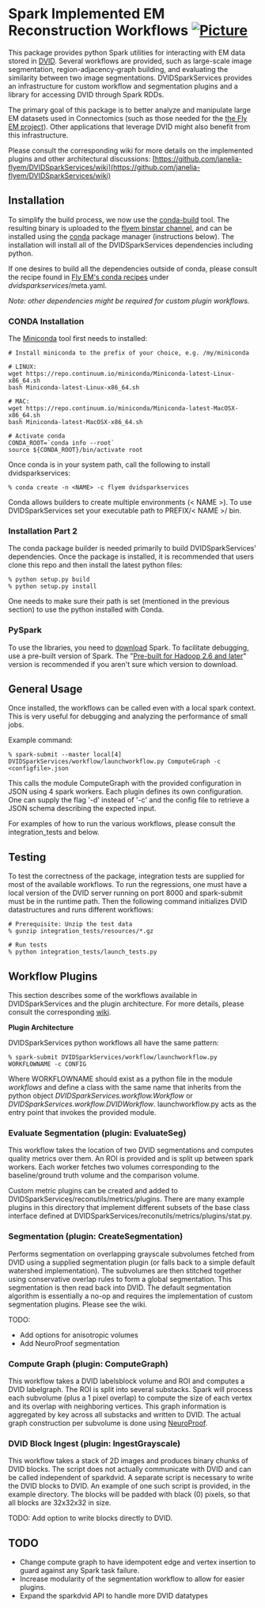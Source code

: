 # Spark Implemented EM Reconstruction Workflows  [![Picture](https://raw.github.com/janelia-flyem/janelia-flyem.github.com/master/images/HHMI_Janelia_Color_Alternate_180x40.png)](http://www.janelia.org)

This package provides python Spark utilities for interacting with EM data stored in [DVID](https://github.com/janelia-flyem/dvid).
Several workflows are provided, such as large-scale image segmentation, region-adjacency-graph building, and evaluating the similarity between two image segmentations.  DVIDSparkServices provides an infrastructure for custom workflow and segmentation plugins and a library for accessing DVID through Spark RDDs.

The primary goal of this package is to better analyze and manipulate large EM datasets used in Connectomics (such as those needed for the [the Fly EM project](https://www.janelia.org/project-team/fly-em)).  Other applications that leverage DVID might also benefit from this infrastructure.

Please consult the corresponding wiki for more details on the implemented plugins and other architectural discussions: [https://github.com/janelia-flyem/DVIDSparkServices/wiki](https://github.com/janelia-flyem/DVIDSparkServices/wiki)

## Installation
To simplify the build process, we now use the [conda-build](http://conda.pydata.org/docs/build.html) tool.
The resulting binary is uploaded to the [flyem binstar channel](https://binstar.org/flyem),
and can be installed using the [conda](http://conda.pydata.org/) package manager (instructions below).  The installation
will install all of the DVIDSparkServices dependencies including python.

If one desires to build all the dependencies outside of conda, please consult the recipe found in [Fly EM's conda recipes](https://github.com/janelia-flyem/flyem-build-conda.git) under *dvidsparkservices*/meta.yaml.

*Note: other dependencies might be required for custom plugin workflows.*

### CONDA Installation
The [Miniconda](http://conda.pydata.org/miniconda.html) tool first needs to installed:

```
# Install miniconda to the prefix of your choice, e.g. /my/miniconda

# LINUX:
wget https://repo.continuum.io/miniconda/Miniconda-latest-Linux-x86_64.sh
bash Miniconda-latest-Linux-x86_64.sh

# MAC:
wget https://repo.continuum.io/miniconda/Miniconda-latest-MacOSX-x86_64.sh
bash Miniconda-latest-MacOSX-x86_64.sh

# Activate conda
CONDA_ROOT=`conda info --root`
source ${CONDA_ROOT}/bin/activate root
```
Once conda is in your system path, call the following to install dvidsparkservices:

    % conda create -n <NAME> -c flyem dvidsparkservices
    
Conda allows builders to create multiple environments (< NAME >).  To use DVIDSparkServices
set your executable path to PREFIX/< NAME >/ bin.

### Installation Part 2

The conda package builder is needed primarily to build DVIDSparkServices' dependencies.  Once the package is installed, it is recommended that users clone this repo and then install the latest python files:

    % python setup.py build
    % python setup.py install
    
One needs to make sure their path is set (mentioned in the previous section) to use the python installed with Conda.

### PySpark

To use the libraries, you need to [download][spark-downloads] Spark.
To facilitate debugging, use a pre-built version of Spark.
The "[Pre-built for Hadoop 2.6 and later][spark-tarball]" version is recommended if you aren't sure which version to download.

[spark-downloads]: http://spark.apache.org/downloads.html
[spark-tarball]: http://www.apache.org/dyn/closer.cgi/spark/spark-1.4.1/spark-1.4.1-bin-hadoop2.6.tgz

## General Usage

Once installed, the workflows can be called even with a local spark context.  This is very useful for debugging and analyzing the performance of small jobs.

Example command:

    % spark-submit --master local[4]  DVIDSparkServices/workflow/launchworkflow.py ComputeGraph -c <configfile>.json

This calls the module ComputeGraph with the provided configuration in JSON using 4 spark workers.  Each plugin defines its own configuration.
One can supply the flag '-d' instead of '-c' and the config file to retrieve a JSON schema describing the expected input.  

For examples of how to run the various workflows, please consult the integration_tests and below.

## Testing

To test the correctness of the package, integration tests are supplied for most of the available workflows.  To run the regressions, one must have a local version of the DVID server running on port 8000 and spark-submit must be in the runtime path.  Then the following command initializes DVID datastructures and runs different workflows:

    # Prerequisite: Unzip the test data
    % gunzip integration_tests/resources/*.gz
    
    # Run tests 
    % python integration_tests/launch_tests.py

## Workflow Plugins

This section describes some of the workflows available in DVIDSparkServices and the plugin architecture.  For more details, please consult the corresponding [wiki](https://github.com/janelia-flyem/DVIDSparkServices/wiki).

**Plugin Architecture**

DVIDSparkServices python workflows all have the same pattern:

    % spark-submit DVIDSparkServices/workflow/launchworkflow.py WORKFLOWNAME -c CONFIG

Where WORKFLOWNAME should exist as a python file in the module *workflows* and define a class with the same name that inherits from
the python object *DVIDSparkServices.workflow.Workflow* or *DVIDSparkServices.workflow.DVIDWorkflow*.  launchworkflow.py acts as the entry point that invokes the provided module.

### Evaluate Segmentation (plugin: EvaluateSeg)

This workflow takes the location of two DVID segmentations and computes quality metrics over them.
An ROI is provided and is split up between spark workers.  Each worker fetches two volumes corresponding to the baseline/ground truth volume and
the comparison volume. 

Custom metric plugins can be created and added to DVIDSparkServices/reconutils/metrics/plugins.  There are many example plugins in this directory that implement different subsets of the base class interface defined at DVIDSparkServices/reconutils/metrics/plugins/stat.py.

### Segmentation (plugin: CreateSegmentation)

Performs segmentation on overlapping grayscale subvolumes fetched from DVID using a supplied segmentation plugin (or falls back to a simple default watershed implementation).  The subvolumes are then stitched together using conservative overlap rules to form a global segmentation.  This segmentation is then read back into DVID.  The default segmentation algorithm
is essentially a no-op and requires the implementation of custom segmentation plugins.  Please see the wiki.

TODO:

* Add options for anisotropic volumes
* Add NeuroProof segmentation


### Compute Graph (plugin: ComputeGraph)

This workflow takes a DVID labelsblock volume and ROI and computes a DVID labelgraph.
The ROI is split into several substacks.  Spark will process each subvolume (plus a 1 pixel overlap)
to compute the size of each vertex and its overlap with neighboring vertices.  This graph information
is aggregated by key across all substacks and written to DVID.  The actual graph construction per subvolume is done
using [NeuroProof](https://github.com/janelia-flyem/NeuroProof).


### DVID Block Ingest (plugin: IngestGrayscale)

This workflow takes a stack of 2D images and produces binary chunks of DVID blocks.  The script does not
actually communicate with DVID and can be called independent of sparkdvid.
A separate script is necessary to write the DVID blocks to DVID.  An example of one such script is provided,
in the example directory.  The blocks will be padded with black (0) pixels, so that all blocks are 32x32x32
in size.

TODO: Add option to write blocks directly to DVID.

## TODO

* Change compute graph to have idempotent edge and vertex insertion to guard against any Spark task failure.
* Increase modularity of the segmentation workflow to allow for easier plugins.
* Expand the sparkdvid API to handle more DVID datatypes
